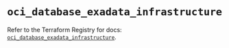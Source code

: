 # `oci_database_exadata_infrastructure`

Refer to the Terraform Registry for docs: [`oci_database_exadata_infrastructure`](https://registry.terraform.io/providers/oracle/oci/6.18.0/docs/resources/database_exadata_infrastructure).
